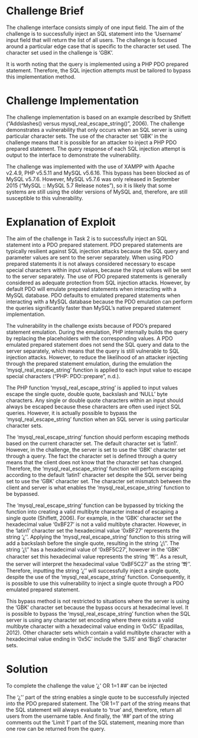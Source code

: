 # Challenge Brief

The challenge interface consists simply of one input field. The aim of the challenge is to successfully inject an SQL statement into the ‘Username’ input field that will return the list of all users. The challenge is focused around a particular edge case that is specific to the character set used. The character set used in the challenge is ‘GBK’.

It is worth noting that the query is implemented using a PHP PDO prepared statement. Therefore, the SQL injection attempts must be tailored to bypass this implementation method.

# Challenge Implementation

The challenge implementation is based on an example described by Shiflett (“Addslashes() versus mysql_real_escape_string()”, 2006). The challenge demonstrates a vulnerability that only occurs when an SQL server is using particular character sets.  The use of the character set ‘GBK’ in the challenge means that it is possible for an attacker to inject a PHP PDO prepared statement. The query response of each SQL injection attempt is output to the interface to demonstrate the vulnerability.

The challenge was implemented with the use of XAMPP with Apache v2.4.9, PHP v5.5.11 and MySQL v5.6.16.  This bypass has been blocked as of MySQL v5.7.6. However, MySQL v5.7.6 was only released in September 2015 (“MySQL :: MySQL 5.7 Release notes”), so it is likely that some systems are still using the older versions of MySQL and, therefore, are still susceptible to this vulnerability.

# Explanation of Exploit

The aim of the challenge in Task 2 is to successfully inject an SQL statement into a PDO prepared statement. PDO prepared statements are typically resilient against SQL injection attacks because the SQL query and parameter values are sent to the server separately. When using PDO prepared statements it is not always considered necessary to escape special characters within input values, because the input values will be sent to the server separately. The use of PDO prepared statements is generally considered as adequate protection from SQL injection attacks. However, by default PDO will emulate prepared statements when interacting with a MySQL database. PDO defaults to emulated prepared statements when interacting with a MySQL database because the PDO emulation can perform the queries significantly faster than MySQL’s native prepared statement implementation.

The vulnerability in the challenge exists because of PDO’s prepared statement emulation. During the emulation, PHP internally builds the query by replacing the placeholders with the corresponding values. A PDO emulated prepared statement does not send the SQL query and data to the server separately, which means that the query is still vulnerable to SQL injection attacks. However, to reduce the likelihood of an attacker injecting through the prepared statement emulation, during the emulation the ‘mysql_real_escape_string’ function is applied to each input value to escape special characters (“PHP: PDO::prepare”, n.d.).  

The PHP function ‘mysql_real_escape_string’ is applied to input values escape the single quote, double quote, backslash and ‘NULL’ byte characters. Any single or double quote characters within an input should always be escaped because these characters are often used inject SQL queries. However, it is actually possible to bypass the ‘mysql_real_escape_string’ function when an SQL server is using particular character sets.

The ‘mysql_real_escape_string’ function should perform escaping methods based on the current character set. The default character set is ‘latin1’. However, in the challenge, the server is set to use the ‘GBK’ character set through a query. The fact the character set is defined through a query means that the client does not know that the character set has changed. Therefore, the ‘mysql_real_escape_string’ function will perform escaping according to the default ‘latin1’ character set despite the SQL server being set to use the ‘GBK’ character set.  The character set mismatch between the client and server is what enables the ‘mysql_real_escape_string’ function to be bypassed.

The ‘mysql_real_escape_string’ function can be bypassed by tricking the function into creating a valid multibyte character instead of escaping a single quote (Shiflett, 2006). For example, in the ‘GBK’ character set the hexadecimal value ‘0xBF27’ is not a valid multibyte character. However, in the ‘latin1’ character set the hexadecimal value ‘0xBF27’ represents the string ‘¿’’. Applying the ‘mysql_real_escape_string’ function to this string will add a backslash before the single quote, resulting in the string ‘¿\’’. The string ‘¿\’’ has a hexadecimal value of ‘0xBF5C27’, however in the ‘GBK’ character set this hexadecimal value represents the string ‘뽜’’. As a result, the server will interpret the hexadecimal value ‘0xBF5C27’ as the string ‘뽜’’. Therefore, inputting the string ‘¿’’ will successfully inject a single quote, despite the use of the ‘mysql_real_escape_string’ function. Consequently, it is possible to use this vulnerability to inject a single quote through a PDO emulated prepared statement.

This bypass method is not restricted to situations where the server is using the ‘GBK’ character set because the bypass occurs at hexadecimal level. It is possible to bypass the ‘mysql_real_escape_string’ function when the SQL server is using any character set encoding where there exists a valid multibyte character with a hexadecimal value ending in ‘0x5C’ (Epadillas, 2012).  Other character sets which contain a valid multibyte character with a hexadecimal value ending in ‘0x5C’ include the ‘SJIS’ and ‘Big5’ character sets.

# Solution

To complete the challenge the value ‘¿' OR 1=1 ##’ can be injected

The ‘¿'’ part of the string enables a single quote to be successfully injected into the PDO prepared statement.  The ‘OR 1=1’ part of the string means that the SQL statement will always evaluate to ‘true’ and, therefore, return all users from the username table. And finally, the ‘##’ part of the string comments out the ‘Limit 1’ part of the SQL statement, meaning more than one row can be returned from the query.
